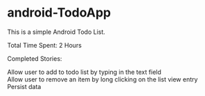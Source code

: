 android-TodoApp
===============

This is a simple Android Todo List. 

Total Time Spent: 2 Hours

Completed Stories:

Allow user to add to todo list by typing in the text field <br/>
Allow user to remove an item by long clicking on the list view entry<br/>
Persist data <br/>
